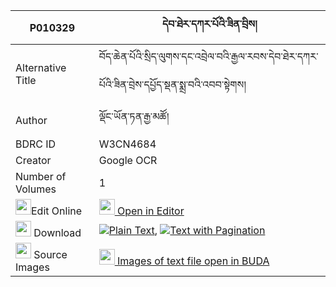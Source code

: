 |P010329|དེབ་ཐེར་དཀར་པོའི་ཟིན་བྲིས། 
| --- | --- 
|Alternative Title |བོད་ཆེན་པོའི་སྲིད་ལུགས་དང་འབྲེལ་བའི་རྒྱལ་རབས་དེབ་ཐེར་དཀར་པོའི་ཟིན་བྲེས་དཔྱོད་སྡན་སྨྲ་བའི་འབབ་སྟེགས།
|Author| ལྡོང་ཡོན་ཏན་རྒྱ་མཚོ།
|BDRC ID | W3CN4684
|Creator | Google OCR
|Number of Volumes| 1
|<img width="25" src="https://img.icons8.com/color/25/000000/edit-property.png">Edit Online| [<img width="25" src="https://avatars.githubusercontent.com/u/45091458?s=200&v=4"> Open in Editor](http://editor.openpecha.org/P010329)
|<img width="25" src="https://img.icons8.com/fluent/48/000000/download-2.png"/>  Download | [![](https://img.icons8.com/color/20/000000/txt.png)Plain Text](https://github.com/Openpecha/P010329/releases/download/v1/debter_karpo_i_zindri_plain_P010329.zip), [![](https://img.icons8.com/color/20/000000/txt.png)Text with Pagination](https://github.com/Openpecha/P010329/releases/download/v1/debter_karpo_i_zindri_pages_P010329.zip)
|<img width="25" src="https://img.icons8.com/plasticine/100/000000/pictures-folder.png"/>  Source Images | [<img width="25" src="https://library.bdrc.io/icons/BUDA-small.svg"> Images of text file open in BUDA](https://library.bdrc.io/show/bdr:W3CN4684)